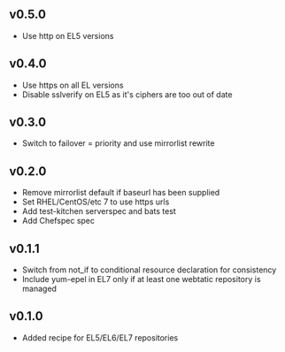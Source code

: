 ## v0.5.0
* Use http on EL5 versions

## v0.4.0
* Use https on all EL versions
* Disable sslverify on EL5 as it's ciphers are too out of date

## v0.3.0
* Switch to failover = priority and use mirrorlist rewrite

## v0.2.0
* Remove mirrorlist default if baseurl has been supplied
* Set RHEL/CentOS/etc 7 to use https urls
* Add test-kitchen serverspec and bats test
* Add Chefspec spec

## v0.1.1
* Switch from not_if to conditional resource declaration for consistency
* Include yum-epel in EL7 only if at least one webtatic repository is managed

## v0.1.0
* Added recipe for EL5/EL6/EL7 repositories